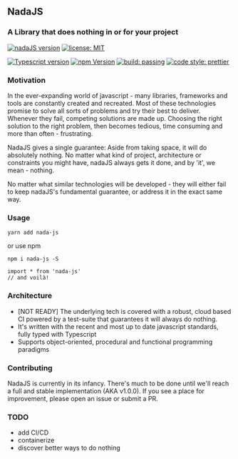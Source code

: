 ## NadaJS
### A Library that does nothing in or for your project

[![nadaJS version](https://img.shields.io/badge/dynamic/json.svg?label=version&url=https%3A%2F%2Fraw.githubusercontent.com%2Fsilicakes%2Fnada-js%2Fmaster%2Fpackage.json&query=version)](https://www.npmjs.com/package/nada-js)
[![license: MIT](https://img.shields.io/badge/license-MIT-green.svg)](https://www.npmjs.com/package/nada-js)

[![Typescript version](https://img.shields.io/badge/Typescript-3.5.1-blue.svg)](https://www.npmjs.com/package/nada-js)
[![npm Version](https://img.shields.io/npm/v/npm.svg)](https://www.npmjs.com/package/nada-js)
[![build: passing](https://img.shields.io/badge/'build'-passing-brightgreen.svg)](https://www.npmjs.com/package/nada-js)
[![code style: prettier](https://img.shields.io/badge/code_style-prettier-ff69b4.svg)](https://github.com/prettier/prettier)

### Motivation
In the ever-expanding world of javascript - many libraries, frameworks and tools are constantly created and recreated.
Most of these technologies promise to solve all sorts of problems and try their best to deliver.
Whenever they fail, competing solutions are made up.
Choosing the right solution to the right problem, then becomes tedious, time consuming and more than often - frustrating.

NadaJS gives a single guarantee: Aside from taking space, it will do absolutely nothing.
No matter what kind of project, architecture or constraints you might have, nadaJS always gets it done, and by 'it', we mean - nothing. 

No matter what similar technologies will be developed - they will either fail to keep nadaJS's fundamental guarantee, or address it in the exact same way. 


### Usage

```
yarn add nada-js
```

or use npm

```
npm i nada-js -S
```

```
import * from 'nada-js'
// and voilà!
```

### Architecture
- [NOT READY] The underlying tech is covered with a robust, cloud based CI powered by a test-suite that guarantees it will always do nothing.
- It's written with the recent and most up to date javascript standards, fully typed with Typescript
- Supports object-oriented, procedural and functional programming paradigms

### Contributing
NadaJS is currently in its infancy.
There's much to be done until we'll reach a full and stable implementation (AKA v1.0.0).
If you see a place for improvement, please open an issue or submit a PR.

### TODO
- add CI/CD
- containerize
- discover better ways to do nothing
